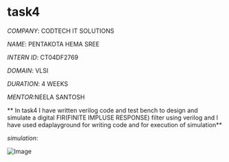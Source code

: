 # task4

*COMPANY*: CODTECH IT SOLUTIONS 

*NAME*: PENTAKOTA HEMA SREE

*INTERN ID*: CT04DF2769

*DOMAIN*: VLSI

*DURATION*: 4 WEEKS

*MENTOR*:NEELA SANTOSH

** In task4 I have written verilog code and test bench to design and simulate a digital FIR(FINITE IMPLUSE RESPONSE) filter using verilog and I have used edaplayground for writing code and for execution of simulation**

*simulation*:

![Image](https://github.com/user-attachments/assets/8a3ddd84-d45f-4dc4-9205-c30776d397ad)

